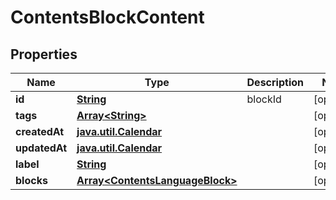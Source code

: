 
# ContentsBlockContent

## Properties
Name | Type | Description | Notes
------------ | ------------- | ------------- | -------------
**id** | [**String**](String.md) | blockId |  [optional]
**tags** | [**Array&lt;String&gt;**](String.md) |  |  [optional]
**createdAt** | [**java.util.Calendar**](java.util.Calendar.md) |  |  [optional]
**updatedAt** | [**java.util.Calendar**](java.util.Calendar.md) |  |  [optional]
**label** | [**String**](String.md) |  |  [optional]
**blocks** | [**Array&lt;ContentsLanguageBlock&gt;**](ContentsLanguageBlock.md) |  |  [optional]



